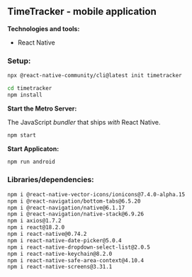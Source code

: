 ## TimeTracker - mobile application

**Technologies and tools:**

- React Native

### Setup:

```bash
npx @react-native-community/cli@latest init timetracker

cd timetracker
npm install
```

**Start the Metro Server:**

The JavaScript _bundler_ that ships _with_ React Native.

```bash
npm start
```

**Start Applicaton:**

```bash
npm run android
```

### Libraries/dependencies:

```bash
npm i @react-native-vector-icons/ionicons@7.4.0-alpha.15
npm i @react-navigation/bottom-tabs@6.5.20
npm i @react-navigation/native@6.1.17
npm i @react-navigation/native-stack@6.9.26
npm i axios@1.7.2
npm i react@18.2.0
npm i react-native@0.74.2
npm i react-native-date-picker@5.0.4
npm i react-native-dropdown-select-list@2.0.5
npm i react-native-keychain@8.2.0
npm i react-native-safe-area-context@4.10.4
npm i react-native-screens@3.31.1
```
